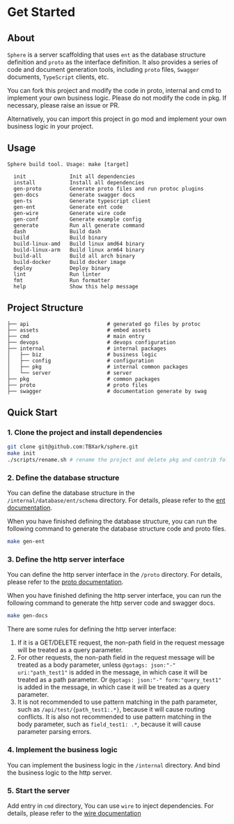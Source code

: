 # Get Started

## About

`Sphere` is a server scaffolding that uses `ent` as the database structure definition and `proto` as the interface definition. It also provides a series of code and document generation tools, including `proto` files, `Swagger` documents, `TypeScript` clients, etc.

You can fork this project and modify the code in proto, internal and cmd to implement your own business logic. Please do not modify the code in pkg. If necessary, please raise an issue or PR.

Alternatively, you can import this project in go mod and implement your own business logic in your project.



## Usage
```
Sphere build tool. Usage: make [target]

  init              Init all dependencies
  install           Install all dependencies
  gen-proto         Generate proto files and run protoc plugins
  gen-docs          Generate swagger docs
  gen-ts            Generate typescript client
  gen-ent           Generate ent code
  gen-wire          Generate wire code
  gen-conf          Generate example config
  generate          Run all generate command
  dash              Build dash
  build             Build binary
  build-linux-amd   Build linux amd64 binary
  build-linux-arm   Build linux arm64 binary
  build-all         Build all arch binary
  build-docker      Build docker image
  deploy            Deploy binary
  lint              Run linter
  fmt               Run formatter
  help              Show this help message
```

## Project Structure

```
├── api                         # generated go files by protoc
├── assets                      # embed assets
├── cmd                         # main entry
├── devops                      # devops configuration
├── internal                    # internal packages
│   ├── biz                     # business logic
│   ├── config                  # configuration
│   ├── pkg                     # internal common packages
│   └── server                  # server
├── pkg                         # common packages
├── proto                       # proto files
├── swagger                     # documentation generate by swag
```


## Quick Start

### 1. Clone the project and install dependencies

```bash
git clone git@github.com:TBXark/sphere.git
make init
./scripts/rename.sh # rename the project and delete pkg and contrib folder
```


### 2. Define the database structure

You can define the database structure in the `/internal/database/ent/schema` directory. For details, please refer to the [ent documentation](https://entgo.io/docs/getting-started).

When you have finished defining the database structure, you can run the following command to generate the database structure code and proto files.

```bash
make gen-ent
```


### 3. Define the http server interface

You can define the http server interface in the `/proto` directory. For details, please refer to the [proto documentation](https://developers.google.com/protocol-buffers/docs/proto3).

When you have finished defining the http server interface, you can run the following command to generate the http server code and swagger docs.

```bash
make gen-docs
```

There are some rules for defining the http server interface:

1. If it is a GET/DELETE request, the non-path field in the request message will be treated as a query parameter.
2. For other requests, the non-path field in the request message will be treated as a body parameter, unless `@gotags: json:"-" uri:"path_test1"` is added in the message, in which case it will be treated as a path parameter. Or `@gotags: json:"-" form:"query_test1"` is added in the message, in which case it will be treated as a query parameter.
3. It is not recommended to use pattern matching in the path parameter, such as `/api/test/{path_test1:.*}`, because it will cause routing conflicts. It is also not recommended to use pattern matching in the body parameter, such as `field_test1: .*`, because it will cause parameter parsing errors.


### 4. Implement the business logic

You can implement the business logic in the `/internal` directory. And bind the business logic to the http server.


### 5. Start the server

Add entry in `cmd` directory, You can use `wire` to inject dependencies. For details, please refer to the [wire documentation](https://github.com/google/wire)